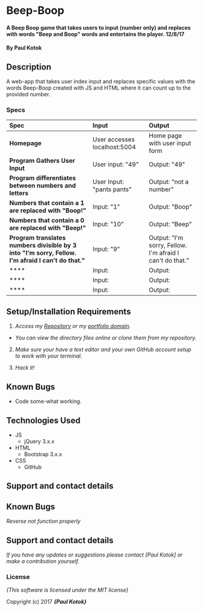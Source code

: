 # Beep-Boop

#### A Beep Boop game that takes users to input (number only) and replaces with words "Beep and Boop" words and entertains the player. 12/8/17

#### By **Paul Kotok**

## Description

A web-app that takes user index input and replaces specific values with the words Beep-Boop created with JS and HTML where it can count up to the provided number.


### Specs
| Spec | Input | Output |
| :-------------     | :------------- | :------------- |
| **Homepage** | User accesses localhost:5004 | Home page with user input form |
| **Program Gathers User Input** | User input: "49" | Output: "49" |
| **Program differentiates between numbers and letters**| User Input: "pants pants" | Output: "not a number" |
| **Numbers that contain a 1 are replaced with "Boop!"**| Input: "1" | Output: "Boop" |
| **Numbers that contain a 0 are replaced with "Beep!"**| Input: "10" | Output: "Beep" |
| **Program translates numbers divisible by 3 into "I'm sorry, Fellow. I'm afraid I can't do that."**| Input: "9" | Output: "I'm sorry, Fellow. I'm afraid I can't do that." |
| ****| Input: | Output: |
| ****| Input:  | Output: |
| ****| Input:  | Output: |

## Setup/Installation Requirements

1. _Access my [Repository](https://github.com/1WayOrAnother/beep-boop) or my [portfolio domain]()._
* _You can view the directory files online or clone them from my repository._

2. _Make sure your have a text editor and your own GitHub account setup to work with your terminal._

3. _Hack it!_

## Known Bugs
* Code some-what working.

## Technologies Used
* JS
  * jQuery 3.x.x
* HTML
  * Bootstrap 3.x.x
* CSS
  * GitHub


## Support and contact details

## Known Bugs

_Reverse not function properly_

## Support and contact details

_If you have any updates or suggestions please contact [Paul Kotok] or make a contribution yourself._

### License

*{This software is licensed under the MIT license}*

Copyright (c) 2017 **_{Paul Kotok}_**

